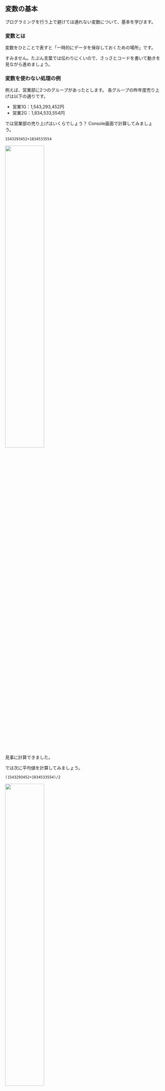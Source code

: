 ## 変数の基本
プログラミングを行う上で避けては通れない変数について、基本を学びます。

### 変数とは
変数をひとことで表すと「一時的にデータを保存しておくための場所」です。

すみません。たぶん言葉では伝わりにくいので、さっさとコードを書いて動きを見ながら進めましょう。


### 変数を使わない処理の例
例えば、営業部に2つのグループがあったとします。
各グループの昨年度売り上げは以下の通りです。
- 営業1G：1,543,293,452円
- 営業2G：1,834,533,554円

では営業部の売り上げはいくらでしょう？
Console画面で計算してみましょう。

```
1543293452+1834533554
```
<img src="./img/var01.png" width="50%"/>

見事に計算できました。

では次に平均値を計算してみましょう。
```
(1543293452+1834533554)/2
```
<img src="./img/var02.png" width="50%"/>

これも計算できましたね。

ここで計算式を見直してみてください。
プログラムでこの売り上げ金額を扱う際に以下のような問題が出てきます。
- あとから見返した時になんの計算をしていたのかが分からない
- っていうか、いまは2つしかデータがないからいいけど、データの数が増えるとどの数字がなんなのか分からなくなる
- 数字が訂正になったら、すべての場所で数字を書き換えないといけない
- 金額が登場する度に数字を見ながら打つのめんどい
- 数字を見ながら何度も売っていると間違えそう

### 変数を使った処理
そこで変数の出番です。
変数を使って同じ計算をやってみましょう。
まずは営業部の売り上げの計算です。

```
let eigyo1g = 1543293452;
let eigyo2g = 1834533554;
let goukei = eigyo1g + eigyo2g;
console.log(goukei);
```
<img src="./img/var03.png" width="50%"/>

よくわかんないけど確かに計算結果として同じものが出ましたね。
では何をやっているのかを読み解いてみましょう。

### 変数を使った処理の解説
```
let eigyo1g = 1543293452;
```
「let eigyo1g」というところでeigyo1gという名前の変数を作っています。

eigyo1gは私が勝手に決めました。
理由は営業1Gのデータを一時的に保存する場所として分かりやすい名前だからです。
あとから何が入っているのか分かるように名前を付けましょう。
いろいろなプログラミング言語で応用しやすいので、名前を付ける際は以下のルールをオススメします。
- 頭文字はアルファベットを使う
- 2文字目以降は英数か_（アンダースコア）を使う
- 誰が見ても分かるような名前がオススメ

そのあとの「 = 1543293452」で変数に一時的に保存するデータとして1543293452を設定しています。

```
let eigyo2g = 1834533554;
```
ここは営業1Gと同じ考え方ですね。営業2G分の変数を作って、売り上げデータを一時的に保存しています。

```
let goukei = eigyo1g + eigyo2g;
```
合計値を格納したいので「let goukei」でgoukeiという名前の変数を作っています。
もちろん名前は私が勝手に決めているので、別の名前でも構いません。

「= eigyo1g + eigyo2g」がポイントですね。
意味が分かるように変数名を付けているので、式を見れば営業1Gと営業2Gの売り上げを合計していることが分かります。

```
console.log(goukei);
```
ここは前のページでも使ったconsle.log()ですね。
この一文でgoukeiの内容をConsole画面に表示しています。

ポイントは内側の文字を""（ダブルクオーテーション）で囲っていないところです。

ダブルクオーテーションで囲った場合、中身をそのまま表示します。

ダブルクオーテーションで囲っていない場合は変数として扱います。

比較のために2つのパターンを書いておきます。
```
console.log(goukei);
console.log("goukei");
```
<img src="./img/var04.png" width="50%"/>


### 変数の中身を入れ替える
変数の中身を入れ替えることも可能です。

```
eigyo1g = 1543000000;
console.log(eigyo1g);
```
<img src="./img/var05.png" width="50%"/>


ここで1つ間違えやすいポイントをお話しします。
eigyo1gの中身を入れ替えましたが、この入れ替えによってgoukeiの中身は変わりません。
goukeiについては計算を行った時点での結果が入っているからです。

実際に見てみましょう。
```
console.log(goukei);
```
<img src="./img/var06.png" width="50%"/>

もしeigyo1gの数値を入れ替えた結果を反映させたいのであれば、同じ計算をもう一度行う必要があります。

```
goukei = eigyo1g + eigyo2g;
console.log(goukei);
```
<img src="./img/var07.png" width="50%"/>



### まとめ
- 「let 変数名」で変数を作る
- 「変数名 = データの中身」で指定した変数に対して一時的にデータを保存できる
- 変数を使うことで式が読みやすくなる。


### 備考
ちなみにプログラミング言語には変数の扱い方で種類があります。

JavaScriptは動的型付け言語と言って、変数の扱いは良くも悪くも緩いです。（なので入門しやすいです。）

対してVBA、C言語、Javaなどは静的型付け言語と呼ばれていて、変数を宣言する際に「この変数は数値を入れる用です」とか「この変数は文字列が入ります」などを指定する必要があります。

それぞれメリット・デメリットがあるのでどちらが優れているというわけではなく、向き不向きがあるイメージです。

もしこのJavaScript入門を終えて他の言語を学ぶ場合は、その言語が動的型付けなのか静的型付けなのかを確認してみてください。
そして動的型付けの場合は、ここで学んだ内容にプラスして型付けについて学ぶ必要があることを覚えておいてください。


[< ブラウザのConsole画面の使い方](./index2.html) | [順次処理 >](./index4.html)


[0.JavaScriptについて](./index.html)
[1.ブラウザのConsole画面の使い方](./index2.html)
[2.変数の基本](./index3.html)
[3.順次処理](./index4.html)
[4.分岐処理](./index5.html)
[5.反復処理](./index6.html)
[6.関数](./index7.html)
[7.Web APIを叩いてみよう　前置き編](./index8.html)
[8.Web APIを叩いてみよう　実践編](./index9.html)
[9.HTMLと組み合わせて使ってみよう](./index10.html)
